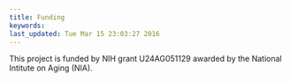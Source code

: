 ```yaml
---
title: Funding
keywords: 
last_updated: Tue Mar 15 23:03:27 2016
---
```

This project is funded by NIH grant U24AG051129 awarded by the National Intitute on Aging (NIA).


